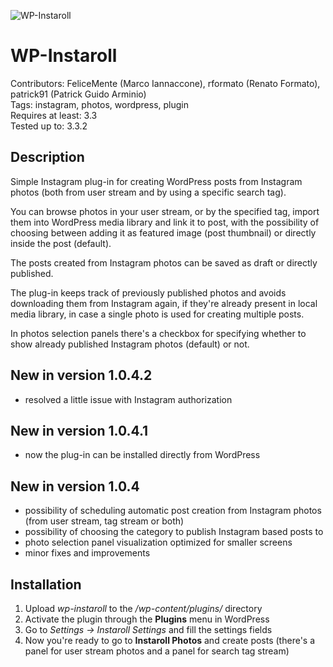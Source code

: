 ![WP-Instaroll](http://rollstudio.it/assets/wp-instaroll/instaroll_github.png)

WP-Instaroll
============

Contributors: FeliceMente (Marco Iannaccone), rformato (Renato Formato), patrick91 (Patrick Guido Arminio)  
Tags: instagram, photos, wordpress, plugin  
Requires at least: 3.3  
Tested up to: 3.3.2  

Description
-----------

Simple Instagram plug-in for creating WordPress posts from Instagram photos (both from user stream and by using a specific search tag).

You can browse photos in your user stream, or by the specified tag, import them into WordPress media library and link it to post, with the possibility of choosing between adding it as featured image (post thumbnail) or directly inside the post (default).

The posts created from Instagram photos can be saved as draft or directly published.

The plug-in keeps track of previously published photos and avoids downloading them from Instagram again, if they're already present in local media library, in case a single photo is used for creating multiple posts.

In photos selection panels there's a checkbox for specifying whether to show already published Instagram photos (default) or not.

New in version 1.0.4.2
----------------------

- resolved a little issue with Instagram authorization

New in version 1.0.4.1
----------------------

- now the plug-in can be installed directly from WordPress

New in version 1.0.4
--------------------

- possibility of scheduling automatic post creation from Instagram photos (from user stream, tag stream or both)
- possibility of choosing the category to publish Instagram based posts to
- photo selection panel visualization optimized for smaller screens
- minor fixes and improvements

Installation
------------

1. Upload *wp-instaroll* to the */wp-content/plugins/* directory
2. Activate the plugin through the **Plugins** menu in WordPress
3. Go to *Settings -> Instaroll Settings* and fill the settings fields
4. Now you're ready to go to **Instaroll Photos** and create posts (there's a panel for user stream photos and a panel for search tag stream)